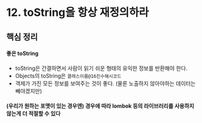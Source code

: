 # 12. toString을 항상 재정의하라
## 핵심 정리
#### 좋은 toString 
 * toString은 간결하면서 사람이 읽기 쉬운 형태의 유익한 정보를 반환해야 한다.
 * Objects의 toString은 `클래스이름@16진수해시코드`
 * 객제가 가진 모든 정보를 보여주는 것이 좋다. (물론 노출하지 않아야하는 데이터는 빼야겠지만)
#### (우리가 원하는 포맷이 있는 경우엔) 경우에 따라 lombok 등의 라이브러리를 사용하지 않는게 더 적절할 수 있다
